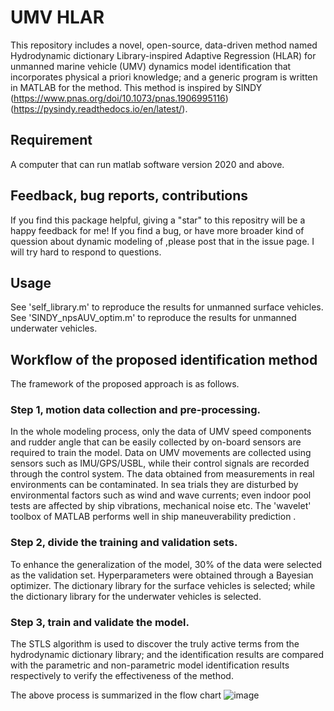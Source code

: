# UMV HLAR
This repository includes a novel, open-source, data-driven method named Hydrodynamic dictionary Library-inspired Adaptive Regression (HLAR) for unmanned marine vehicle (UMV) dynamics model identification that incorporates physical a priori knowledge; and a generic program is written in MATLAB for the method.
This method is inspired by SINDY (https://www.pnas.org/doi/10.1073/pnas.1906995116)(https://pysindy.readthedocs.io/en/latest/).
## Requirement
A computer that can run matlab software version 2020 and above.

## Feedback, bug reports, contributions
If you find this package helpful, giving a "star" to this repositry will be a happy feedback for me! If you find a bug, or have more broader kind of quession about dynamic modeling of ,please post that in the issue page. I will try hard to respond to questions.

## Usage
See 'self_library.m' to reproduce the results for unmanned surface vehicles. See 'SINDY_npsAUV_optim.m' to reproduce the results for unmanned underwater vehicles.

## Workflow of the proposed identification method
The framework of the proposed approach is as follows.
### Step 1, motion data collection and pre-processing. 
In the whole modeling process, only the data of UMV speed components and rudder angle that can be easily collected by on-board sensors are required to train the model. Data on UMV movements are collected using sensors such as IMU/GPS/USBL, while their control signals are recorded through the control system. The data obtained from measurements in real environments can be contaminated. In sea trials they are disturbed by environmental factors such as wind and wave currents; even indoor pool tests are affected by ship vibrations, mechanical noise etc. The 'wavelet' toolbox of MATLAB performs well in ship maneuverability prediction .
### Step 2, divide the training and validation sets. 
To enhance the generalization of the model, 30% of the data were selected as the validation set. Hyperparameters were obtained through a Bayesian optimizer. The dictionary library for the surface vehicles is selected; while the dictionary library for the underwater vehicles is selected.
### Step 3, train and validate the model. 
The STLS algorithm is used to discover the truly active terms from the hydrodynamic dictionary library; and the identification results are compared with the parametric and non-parametric model identification results respectively to verify the effectiveness of the method.

The above process is summarized in the flow chart
![image](https://github.com/XueYifan1995/BO_STLS/blob/master/Flow_chart.png)



